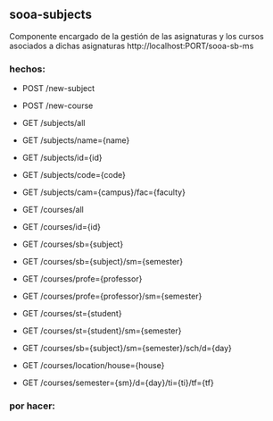 ## sooa-subjects
Componente encargado de la gestión de las asignaturas y los cursos asociados a dichas asignaturas
http://localhost:PORT/sooa-sb-ms

### hechos:
- POST /new-subject
- POST /new-course
- GET  /subjects/all
- GET  /subjects/name={name}
- GET  /subjects/id={id}
- GET  /subjects/code={code}
- GET  /subjects/cam={campus}/fac={faculty}

- GET  /courses/all
- GET  /courses/id={id}
- GET  /courses/sb={subject}
- GET  /courses/sb={subject}/sm={semester}
- GET  /courses/profe={professor}
- GET  /courses/profe={professor}/sm={semester}
- GET  /courses/st={student}
- GET  /courses/st={student}/sm={semester}
- GET  /courses/sb={subject}/sm={semester}/sch/d={day}
- GET  /courses/location/house={house}
- GET  /courses/semester={sm}/d={day}/ti={ti}/tf={tf}

### por hacer:


